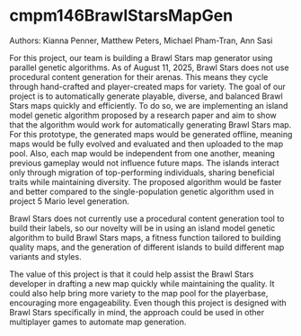 # cmpm146BrawlStarsMapGen

Authors: Kianna Penner, Matthew Peters, Michael Pham-Tran, Ann Sasi

For this project, our team is building a Brawl Stars map generator using parallel genetic algorithms. As of August 11, 2025, Brawl Stars does not use procedural content generation for their arenas. This means they cycle through hand-crafted and player-created maps for variety. The goal of our project is to automatically generate playable, diverse, and balanced Brawl Stars maps quickly and efficiently. To do so, we are implementing an island model genetic algorithm proposed by a research paper and aim to show that the algorithm would work for automatically generating Brawl Stars map. For this prototype, the generated maps would be generated offline, meaning maps would be fully evolved and evaluated and then uploaded to the map pool. Also, each map would be independent from one another, meaning previous gameplay would not influence future maps. The islands interact only through migration of top-performing individuals, sharing beneficial traits while maintaining diversity. The proposed algorithm would be faster and better compared to the single-population genetic algorithm used in project 5 Mario level generation. 

Brawl Stars does not currently use a procedural content generation tool to build their labels, so our novelty will be in using an island model genetic algorithm to build Brawl Stars maps, a fitness function tailored to building quality maps, and the generation of different islands to build different map variants and styles.

The value of this project is that it could help assist the Brawl Stars developer in drafting a new map quickly while maintaining the quality. It could also help bring more variety to the map pool for the playerbase, encouraging more engageability. Even though this project is designed with Brawl Stars specifically in mind, the approach could be used in other multiplayer games to automate map generation.

